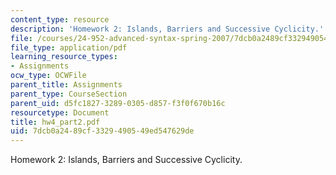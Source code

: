 ```yaml
---
content_type: resource
description: 'Homework 2: Islands, Barriers and Successive Cyclicity.'
file: /courses/24-952-advanced-syntax-spring-2007/7dcb0a2489cf3329490549ed547629de_hw4_part2.pdf
file_type: application/pdf
learning_resource_types:
- Assignments
ocw_type: OCWFile
parent_title: Assignments
parent_type: CourseSection
parent_uid: d5fc1827-3289-0305-d857-f3f0f670b16c
resourcetype: Document
title: hw4_part2.pdf
uid: 7dcb0a24-89cf-3329-4905-49ed547629de
---
```

Homework 2: Islands, Barriers and Successive Cyclicity.

